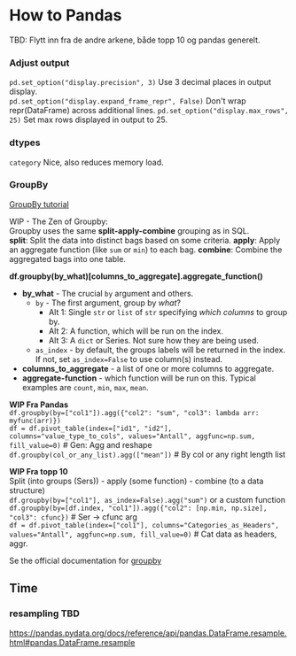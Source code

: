 # How to Pandas

TBD: Flytt inn fra de andre arkene, både topp 10 og pandas generelt.

### Adjust output
`pd.set_option("display.precision", 3)` Use 3 decimal places in output display.  
`pd.set_option("display.expand_frame_repr", False)` Don't wrap repr(DataFrame) across additional lines.
`pd.set_option("display.max_rows", 25)` Set max rows displayed in output to 25.

### dtypes
`category` Nice, also reduces memory load.



### GroupBy
[GroupBy tutorial](https://realpython.com/pandas-groupby/)  

WIP - The Zen of Groupby:  
Groupby uses the same **split-apply-combine** grouping as in SQL.   
**split**: Split the data into distinct bags based on some criteria. 
**apply**: Apply an aggregate function (like `sum` or `min`) to each bag. 
**combine**: Combine the aggregated bags into one table.


**df.groupby(by_what)[columns_to_aggregate].aggregate_function()**
* **by_what** - The crucial `by` argument and others.
  * `by` - The first argument, group by *what*?
    * Alt 1: Single `str` or `list` of `str` specifying *which columns* to group by.
    * Alt 2: A function, which will be run on the index.
    * Alt 3: A `dict` or Series. Not sure how they are being used.
  * `as_index` - by default, the groups labels will be returned in the index. If not, set `as_index=False` to use column(s) instead.
* **columns_to_aggregate** - a list of one or more columns to aggregate.
* **aggregate-function** - which function will be run on this. Typical examples are `count`, `min`, `max`, `mean`.


**WIP Fra Pandas**  
`df.groupby(by=["col1"]).agg({"col2": "sum", "col3": lambda arr: myfunc(arr)})`  
`df = df.pivot_table(index=["id1", "id2"], columns="value_type_to_cols", values="Antall", aggfunc=np.sum, fill_value=0)` # Gen: Agg and reshape  
`df.groupby(col_or_any_list).agg(["mean"])` # By col or any right length list  

**WIP Fra topp 10**  
Split (into groups (Sers)) - apply (some function) - combine (to a data structure)  
`df.groupby(by=["col1"], as_index=False).agg("sum")` or a custom function  
`df.groupby(by=[df.index, "col1"]).agg({"col2": [np.min, np.size], "col3": cfunc})`  # Ser -> cfunc arg  
`df = df.pivot_table(index=["col1"], columns="Categories_as_Headers", values="Antall", aggfunc=np.sum, fill_value=0)` # Cat data as headers, aggr.  

Se the official documentation for [groupby](https://pandas.pydata.org/docs/reference/api/pandas.DataFrame.groupby.html?highlight=groupby#pandas.DataFrame.groupby)


## Time

### resampling TBD
https://pandas.pydata.org/docs/reference/api/pandas.DataFrame.resample.html#pandas.DataFrame.resample
